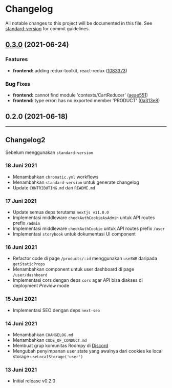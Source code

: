 # Changelog

All notable changes to this project will be documented in this file. See [standard-version](https://github.com/conventional-changelog/standard-version) for commit guidelines.

## [0.3.0](https://github.com/rifandani/trishop/compare/v0.2.0...v0.3.0) (2021-06-24)


### Features

* **frontend:** adding redux-toolkit, react-redux ([f083373](https://github.com/rifandani/trishop/commits/f08337355a47dca8c3c93fee00138aa4762be134))


### Bug Fixes

* **frontend:** cannot find module 'contexts/CartReducer' ([aeae551](https://github.com/rifandani/trishop/commits/aeae551c74f792f469b365b0cbe801059800bb8c))
* **frontend:** type error: has no exported member 'PRODUCT' ([0a313e8](https://github.com/rifandani/trishop/commits/0a313e8a05764dfba78a58fb0858ef9f241966f5))

## 0.2.0 (2021-06-18)

---

## Changelog2

Sebelum menggunakan `standard-version`

### 18 Juni 2021

- Menambahkan `chromatic.yml` workflows
- Menambahkan `standard-version` untuk generate changelog
- Update `CONTRIBUTING.md` dan `README.md`

### 17 Juni 2021

- Update semua deps terutama `nextjs v11.0.0`
- Implementasi middleware `checkAuthCookieAsAdmin` untuk API routes prefix `/admin`
- Implementasi middleware `checkAuthCookie` untuk API routes prefix `/user`
- Implementasi `storybook` untuk dokumentasi UI component

### 16 Juni 2021

- Refactor code di page `/products/:id` menggunakan `useSWR` daripada `getStaticProps`
- Menambahkan component untuk user dashboard di page `/user/dashboard`
- Implementasi cors dengan deps `cors` agar API bisa diakses di deployment _Preview_ mode

### 15 Juni 2021

- Implementasi SEO dengan deps `next-seo`

### 14 Juni 2021

- Menambahkan `CHANGELOG.md`
- Menambahkan `CODE_OF_CONDUCT.md`
- Membuat grup komunitas Roompy di [Discord](https://discord.gg/W9gPJ6kUPY)
- Mengubah penyimpanan user state yang awalnya dari cookies ke local storage `useLocalStorage('user')`

### 13 Juni 2021

- Initial release v0.2.0
